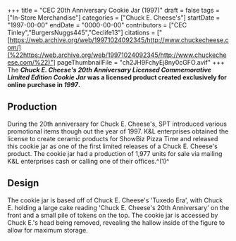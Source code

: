 +++
title = "CEC 20th Anniversary Cookie Jar (1997)"
draft = false
tags = ["In-Store Merchandise"]
categories = ["Chuck E. Cheese's"]
startDate = "1997-00-00"
endDate = "0000-00-00"
contributors = ["CEC Tinley","BurgersNuggs445","Ceclife13"]
citations = ["[https://web.archive.org/web/19971024092345/http://www.chuckecheese.com/](%22https://web.archive.org/web/19971024092345/http://www.chuckecheese.com/%22)"]
pageThumbnailFile = "ch2JH9FchyEj8ny0cGFO.avif"
+++
The ***Chuck E. Cheese's 20th Anniversary Licensed Commemorative Limited Edition Cookie Jar* was a licensed product created exclusively for online purchase in *1997*.**

## Production

During the 20th anniversary for Chuck E. Cheese's, SPT introduced various promotional items though out the year of 1997.
K&L enterprises obtained the license to create ceramic products for ShowBiz Pizza Time and released this cookie jar as one of the first limited releases of a Chuck E. Cheese's product.
The cookie jar had a production of 1,977 units for sale via mailing K&L enterprises cash or calling one of their offices.^(1)^

## Design

The cookie jar is based off of Chuck E. Cheese's 'Tuxedo Era', with Chuck E. holding a large cake reading 'Chuck E. Cheese's 20th Anniversary' on the front and a small pile of tokens on the top.
The cookie jar is accessed by Chuck E.'s head being removed, revealing the hallow inside of the figure to allow for maximum storage.
